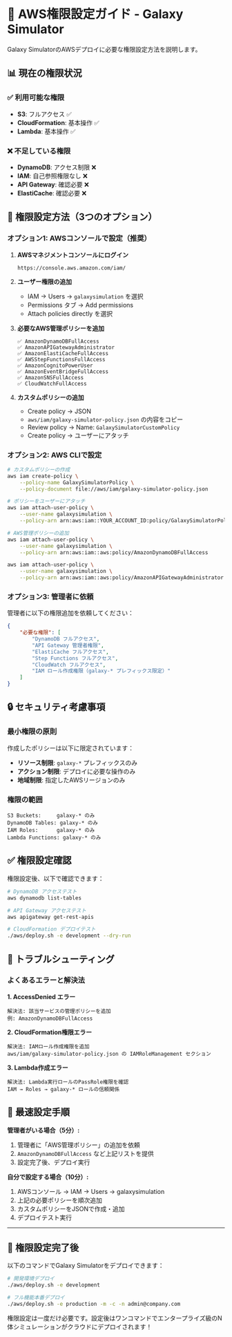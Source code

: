# 🔑 AWS権限設定ガイド - Galaxy Simulator

Galaxy SimulatorのAWSデプロイに必要な権限設定方法を説明します。

## 📊 現在の権限状況

### ✅ 利用可能な権限
- **S3**: フルアクセス ✅
- **CloudFormation**: 基本操作 ✅  
- **Lambda**: 基本操作 ✅

### ❌ 不足している権限
- **DynamoDB**: アクセス制限 ❌
- **IAM**: 自己参照権限なし ❌
- **API Gateway**: 確認必要 ❌
- **ElastiCache**: 確認必要 ❌

## 🚀 権限設定方法（3つのオプション）

### オプション1: AWSコンソールで設定（推奨）

1. **AWSマネジメントコンソールにログイン**
   ```
   https://console.aws.amazon.com/iam/
   ```

2. **ユーザー権限の追加**
   - IAM → Users → `galaxysimulation` を選択
   - Permissions タブ → Add permissions
   - Attach policies directly を選択

3. **必要なAWS管理ポリシーを追加**
   ```
   ✅ AmazonDynamoDBFullAccess
   ✅ AmazonAPIGatewayAdministrator  
   ✅ AmazonElastiCacheFullAccess
   ✅ AWSStepFunctionsFullAccess
   ✅ AmazonCognitoPowerUser
   ✅ AmazonEventBridgeFullAccess
   ✅ AmazonSNSFullAccess
   ✅ CloudWatchFullAccess
   ```

4. **カスタムポリシーの追加**
   - Create policy → JSON
   - `aws/iam/galaxy-simulator-policy.json` の内容をコピー
   - Review policy → Name: `GalaxySimulatorCustomPolicy`
   - Create policy → ユーザーにアタッチ

### オプション2: AWS CLIで設定

```bash
# カスタムポリシーの作成
aws iam create-policy \
    --policy-name GalaxySimulatorPolicy \
    --policy-document file://aws/iam/galaxy-simulator-policy.json

# ポリシーをユーザーにアタッチ
aws iam attach-user-policy \
    --user-name galaxysimulation \
    --policy-arn arn:aws:iam::YOUR_ACCOUNT_ID:policy/GalaxySimulatorPolicy

# AWS管理ポリシーの追加
aws iam attach-user-policy \
    --user-name galaxysimulation \
    --policy-arn arn:aws:iam::aws:policy/AmazonDynamoDBFullAccess

aws iam attach-user-policy \
    --user-name galaxysimulation \
    --policy-arn arn:aws:iam::aws:policy/AmazonAPIGatewayAdministrator
```

### オプション3: 管理者に依頼

管理者に以下の権限追加を依頼してください：

```json
{
    "必要な権限": [
        "DynamoDB フルアクセス",
        "API Gateway 管理者権限", 
        "ElastiCache フルアクセス",
        "Step Functions フルアクセス",
        "CloudWatch フルアクセス",
        "IAM ロール作成権限（galaxy-* プレフィックス限定）"
    ]
}
```

## 🔒 セキュリティ考慮事項

### 最小権限の原則
作成したポリシーは以下に限定されています：
- **リソース制限**: `galaxy-*` プレフィックスのみ
- **アクション制限**: デプロイに必要な操作のみ
- **地域制限**: 指定したAWSリージョンのみ

### 権限の範囲
```
S3 Buckets:     galaxy-* のみ
DynamoDB Tables: galaxy-* のみ  
IAM Roles:      galaxy-* のみ
Lambda Functions: galaxy-* のみ
```

## ✅ 権限設定確認

権限設定後、以下で確認できます：

```bash
# DynamoDB アクセステスト
aws dynamodb list-tables

# API Gateway アクセステスト  
aws apigateway get-rest-apis

# CloudFormation デプロイテスト
./aws/deploy.sh -e development --dry-run
```

## 🚨 トラブルシューティング

### よくあるエラーと解決法

**1. AccessDenied エラー**
```
解決法: 該当サービスの管理ポリシーを追加
例: AmazonDynamoDBFullAccess
```

**2. CloudFormation権限エラー**
```
解決法: IAMロール作成権限を追加
aws/iam/galaxy-simulator-policy.json の IAMRoleManagement セクション
```

**3. Lambda作成エラー**
```
解決法: Lambda実行ロールのPassRole権限を確認
IAM → Roles → galaxy-* ロールの信頼関係
```

## 🎯 最速設定手順

**管理者がいる場合（5分）:**
1. 管理者に「AWS管理ポリシー」の追加を依頼
2. `AmazonDynamoDBFullAccess` など上記リストを提供
3. 設定完了後、デプロイ実行

**自分で設定する場合（10分）:**
1. AWSコンソール → IAM → Users → galaxysimulation
2. 上記の必要ポリシーを順次追加
3. カスタムポリシーをJSONで作成・追加
4. デプロイテスト実行

---

## 🚀 権限設定完了後

以下のコマンドでGalaxy Simulatorをデプロイできます：

```bash
# 開発環境デプロイ
./aws/deploy.sh -e development

# フル機能本番デプロイ  
./aws/deploy.sh -e production -m -c -n admin@company.com
```

権限設定は一度だけ必要です。設定後はワンコマンドでエンタープライズ級のN体シミュレーションがクラウドにデプロイされます！
